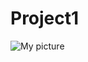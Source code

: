 # Project1
<picture>
 <source media="(prefers-color-scheme: dark)" srcset="https://user-images.githubusercontent.com/25423296/163456776-7f95b81a-f1ed-45f7-b7ab-8fa810d529fa.png">
 <source media="(prefers-color-scheme: light)" srcset="https://user-images.githubusercontent.com/25423296/163456776-7f95b81a-f1ed-45f7-b7ab-8fa810d529fa.png">
 <img alt="My picture" src="[https://www.facebook.com/photo/?fbid=5256176041143362&set=a.118714051556279](https://userimages.githubusercontent.com/25423296/163456776-7f95b81a-f1ed-45f7-b7ab-8fa810d529fa.png)">
</picture>
